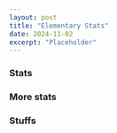 ```yaml
---
layout: post
title: "Elementary Stats"
date: 2024-11-02
excerpt: "Placeholder"
---
```


### Stats 
  
### More stats
  
### Stuffs
